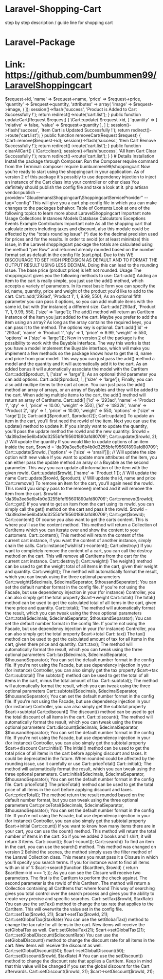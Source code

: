 # Laravel-Shopping-Cart
step by step description / guide line for shopping cart
# Laravel-Package
# Link: https://github.com/bumbummen99/LaravelShoppingcart

<?php

namespace App\Http\Controllers;

use Illuminate\Http\Request;

class CartController extends Controller
{
    public function cartList()
    {
        $cartItems = \Cart::getContent();
        // dd($cartItems);
        return view('cart', compact('cartItems'));
    }


    public function addToCart(Request $request)
    {
        \Cart::add([
            'id' => $request->id,
            'name' => $request->name,
            'price' => $request->price,
            'quantity' => $request->quantity,
            'attributes' => array(
                'image' => $request->image,
            )
        ]);
        session()->flash('success', 'Product is Added to Cart Successfully !');

        return redirect()->route('cart.list');
    }

    public function updateCart(Request $request)
    {
        \Cart::update(
            $request->id,
            [
                'quantity' => [
                    'relative' => false,
                    'value' => $request->quantity
                ],
            ]
        );

        session()->flash('success', 'Item Cart is Updated Successfully !');

        return redirect()->route('cart.list');
    }

    public function removeCart(Request $request)
    {
        \Cart::remove($request->id);
        session()->flash('success', 'Item Cart Remove Successfully !');

        return redirect()->route('cart.list');
    }

    public function clearAllCart()
    {
        \Cart::clear();

        session()->flash('success', 'All Item Cart Clear Successfully !');

        return redirect()->route('cart.list');
    }
}

# Details 
Installation
Install the package through Composer.

Run the Composer require command from the Terminal:

composer require bumbummen99/shoppingcart
Now you're ready to start using the shoppingcart in your application.

As of version 2 of this package it's possibly to use dependency injection to inject an instance of the Cart class into your controller or other class

You definitely should publish the config file and take a look at it.

php artisan vendor:publish --provider="Gloudemans\Shoppingcart\ShoppingcartServiceProvider" --tag="config"
This will give you a cart.php config file in which you can make changes to the packages behaivor.

Table of Contents
Look at one of the following topics to learn more about LaravelShoppingcart

Important note
Usage
Collections
Instances
Models
Database
Calculators
Exceptions
Events
Example
Contributors
Important note
As all the shopping cart that calculate prices including taxes and discount, also this module could be affected by the "totals rounding issue" (*) due to the decimal precision used for prices and for the results. In order to avoid (or at least minimize) this issue, in the Laravel shoppingcart package the totals are calculated using the method "per Row" and returned already rounded based on the number format set as default in the config file (cart.php). Due to this WE DISCOURAGE TO SET HIGH PRECISION AS DEFAULT AND TO FORMAT THE OUTPUT RESULT USING LESS DECIMAL Doing this can lead to the rounding issue.

The base price (product price) is left not rounded.

Usage
The shoppingcart gives you the following methods to use:

Cart::add()
Adding an item to the cart is really simple, you just use the add() method, which accepts a variety of parameters.

In its most basic form you can specify the id, name, quantity, price and weight of the product you'd like to add to the cart.

Cart::add('293ad', 'Product 1', 1, 9.99, 550);
As an optional fifth parameter you can pass it options, so you can add multiple items with the same id, but with (for instance) a different size.

Cart::add('293ad', 'Product 1', 1, 9.99, 550, ['size' => 'large']);
The add() method will return an CartItem instance of the item you just added to the cart.

Maybe you prefer to add the item using an array? As long as the array contains the required keys, you can pass it to the method. The options key is optional.

Cart::add(['id' => '293ad', 'name' => 'Product 1', 'qty' => 1, 'price' => 9.99, 'weight' => 550, 'options' => ['size' => 'large']]);
New in version 2 of the package is the possibility to work with the Buyable interface. The way this works is that you have a model implement the Buyable interface, which will make you implement a few methods so the package knows how to get the id, name and price from your model. This way you can just pass the add() method a model and the quantity and it will automatically add it to the cart.

As an added bonus it will automatically associate the model with the CartItem

Cart::add($product, 1, ['size' => 'large']);
As an optional third parameter you can add options.

Cart::add($product, 1, ['size' => 'large']);
Finally, you can also add multipe items to the cart at once. You can just pass the add() method an array of arrays, or an array of Buyables and they will be added to the cart.

When adding multiple items to the cart, the add() method will return an array of CartItems.

Cart::add([
  ['id' => '293ad', 'name' => 'Product 1', 'qty' => 1, 'price' => 10.00, 'weight' => 550],
  ['id' => '4832k', 'name' => 'Product 2', 'qty' => 1, 'price' => 10.00, 'weight' => 550, 'options' => ['size' => 'large']]
]);

Cart::add([$product1, $product2]);
Cart::update()
To update an item in the cart, you'll first need the rowId of the item. Next you can use the update() method to update it.

If you simply want to update the quantity, you'll pass the update method the rowId and the new quantity:

$rowId = 'da39a3ee5e6b4b0d3255bfef95601890afd80709';

Cart::update($rowId, 2); // Will update the quantity
If you would like to update options of an item inside the cart,

$rowId = 'da39a3ee5e6b4b0d3255bfef95601890afd80709';

Cart::update($rowId, ['options'  => ['size' => 'small']]); // Will update the size option with new value
If you want to update more attributes of the item, you can either pass the update method an array or a Buyable as the second parameter. This way you can update all information of the item with the given rowId.

Cart::update($rowId, ['name' => 'Product 1']); // Will update the name

Cart::update($rowId, $product); // Will update the id, name and price
Cart::remove()
To remove an item for the cart, you'll again need the rowId. This rowId you simply pass to the remove() method and it will remove the item from the cart.

$rowId = 'da39a3ee5e6b4b0d3255bfef95601890afd80709';

Cart::remove($rowId);
Cart::get()
If you want to get an item from the cart using its rowId, you can simply call the get() method on the cart and pass it the rowId.

$rowId = 'da39a3ee5e6b4b0d3255bfef95601890afd80709';

Cart::get($rowId);
Cart::content()
Of course you also want to get the carts content. This is where you'll use the content method. This method will return a Collection of CartItems which you can iterate over and show the content to your customers.

Cart::content();
This method will return the content of the current cart instance, if you want the content of another instance, simply chain the calls.

Cart::instance('wishlist')->content();
Cart::destroy()
If you want to completely remove the content of a cart, you can call the destroy method on the cart. This will remove all CartItems from the cart for the current cart instance.

Cart::destroy();
Cart::weight()
The weight() method can be used to get the weight total of all items in the cart, given their weight and quantity.

Cart::weight();
The method will automatically format the result, which you can tweak using the three optional parameters

Cart::weight($decimals, $decimalSeperator, $thousandSeperator);
You can set the default number format in the config file.

If you're not using the Facade, but use dependency injection in your (for instance) Controller, you can also simply get the total property $cart->weight

Cart::total()
The total() method can be used to get the calculated total of all items in the cart, given there price and quantity.

Cart::total();
The method will automatically format the result, which you can tweak using the three optional parameters

Cart::total($decimals, $decimalSeparator, $thousandSeparator);
You can set the default number format in the config file.

If you're not using the Facade, but use dependency injection in your (for instance) Controller, you can also simply get the total property $cart->total

Cart::tax()
The tax() method can be used to get the calculated amount of tax for all items in the cart, given there price and quantity.

Cart::tax();
The method will automatically format the result, which you can tweak using the three optional parameters

Cart::tax($decimals, $decimalSeparator, $thousandSeparator);
You can set the default number format in the config file.

If you're not using the Facade, but use dependency injection in your (for instance) Controller, you can also simply get the tax property $cart->tax

Cart::subtotal()
The subtotal() method can be used to get the total of all items in the cart, minus the total amount of tax.

Cart::subtotal();
The method will automatically format the result, which you can tweak using the three optional parameters

Cart::subtotal($decimals, $decimalSeparator, $thousandSeparator);
You can set the default number format in the config file.

If you're not using the Facade, but use dependency injection in your (for instance) Controller, you can also simply get the subtotal property $cart->subtotal

Cart::discount()
The discount() method can be used to get the total discount of all items in the cart.

Cart::discount();
The method will automatically format the result, which you can tweak using the three optional parameters

Cart::discount($decimals, $decimalSeparator, $thousandSeparator);
You can set the default number format in the config file.

If you're not using the Facade, but use dependency injection in your (for instance) Controller, you can also simply get the subtotal property $cart->discount

Cart::initial()
The initial() method can be used to get the total price of all items in the cart before applying discount and taxes.

It could be deprecated in the future. When rounded could be affected by the rounding issue, use it carefully or use Cart::priceTotal()

Cart::initial();
The method will automatically format the result, which you can tweak using the three optional parameters.

Cart::initial($decimals, $decimalSeparator, $thousandSeparator);
You can set the default number format in the config file.

Cart::priceTotal()
The priceTotal() method can be used to get the total price of all items in the cart before applying discount and taxes.

Cart::priceTotal();
The method return the result rounded based on the default number format, but you can tweak using the three optional parameters

Cart::priceTotal($decimals, $decimalSeparator, $thousandSeparator);
You can set the default number format in the config file.

If you're not using the Facade, but use dependency injection in your (for instance) Controller, you can also simply get the subtotal property $cart->initial

Cart::count()
If you want to know how many items there are in your cart, you can use the count() method. This method will return the total number of items in the cart. So if you've added 2 books and 1 shirt, it will return 3 items.

Cart::count();
$cart->count();
Cart::search()
To find an item in the cart, you can use the search() method.

This method was changed on version 2

Behind the scenes, the method simply uses the filter method of the Laravel Collection class. This means you must pass it a Closure in which you'll specify you search terms.

If you for instance want to find all items with an id of 1:

$cart->search(function ($cartItem, $rowId) {
	return $cartItem->id === 1;
});
As you can see the Closure will receive two parameters. The first is the CartItem to perform the check against. The second parameter is the rowId of this CartItem.

The method will return a Collection containing all CartItems that where found

This way of searching gives you total control over the search process and gives you the ability to create very precise and specific searches.

Cart::setTax($rowId, $taxRate)
You can use the setTax() method to change the tax rate that applies to the CartItem. This will overwrite the value set in the config file.

Cart::setTax($rowId, 21);
$cart->setTax($rowId, 21);
Cart::setGlobalTax($taxRate)
You can use the setGlobalTax() method to change the tax rate for all items in the cart. New items will receive the setGlobalTax as well.

Cart::setGlobalTax(21);
$cart->setGlobalTax(21);
Cart::setGlobalDiscount($discountRate)
You can use the setGlobalDiscount() method to change the discount rate for all items in the cart. New items will receive the discount as well.

Cart::setGlobalDiscount(50);
$cart->setGlobalDiscount(50);
Cart::setDiscount($rowId, $taxRate)

# You can use the setDiscount() method to change the discount rate that applies a CartItem. Keep in mind that this value will be changed if you set the global discount for the Cart afterwards.

Cart::setDiscount($rowId, 21);
$cart->setDiscount($rowId, 21);
